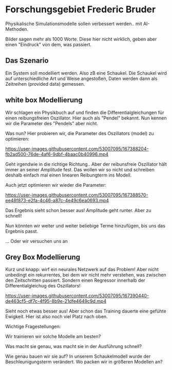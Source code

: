 # Forschungsgebiet Frederic Bruder

Physikalische Simulationsmodelle sollen verbessert werden.. mit AI-Methoden.

Bilder sagen mehr als 1000 Worte.
Diese hier nicht wirklich, geben aber einen "Eindruck" von dem, was passiert.

## Das Szenario

Ein System soll modelliert werden. Also zB eine Schaukel.
Die Schaukel wird auf unterschiedliche Art und Weise angestoßen, Daten werden dann als Zeitreihen (provided data) gemessen.

## white box Modellierung

Wir schlagen ein Physikbuch auf und finden die Differentialgleichungen für einen reibungsfreien Oszillator.
Hier auch als "Pendel" bekannt.
Nun kennen wir die Parameter des "Pendels" aber nicht.

Was nun? Hier probieren wir, die Parameter des Oszillators (model) zu optimieren:

https://user-images.githubusercontent.com/53007095/167388204-fb2ad500-76de-4af6-9dbf-4baac0b40996.mp4

Geht irgendwie in die richtige Richtung.. Aber der reibunsfreie Oszillator hält immer an seiner Amplitude fest.
Das wollen wir so nicht und schreiben deshalb einfach mal einen linearen Reibungterm ins Modell.

Auch jetzt optimieren wir wieder die Parameter:

https://user-images.githubusercontent.com/53007095/167388570-ee48f873-e2fa-4c46-a87c-4e49c6ea0693.mp4

Das Ergebnis sieht schon besser aus! Amplitude geht runter. Aber zu schnell!

Nun könnten wir weiter und weiter beliebige Terme hinzufügen, bis uns das Ergebnis passt.

... Oder wir versuchen uns an

## Grey Box Modellierung

Kurz und knapp: wirf ein neurales Netzwerk auf das Problem!
Aber nicht unbedingt ein rekurrentes, bei dem wir nicht mehr verstehen, was zwischen den Zeitschritten passiert.
Sondern einen Regressor innerhalb der Differentialgleichug des Oszillators!

https://user-images.githubusercontent.com/53007095/167390440-de463cf5-df7c-4f95-8b9e-21dfe4649c9d.mp4

Sieht noch etwas besser aus! Aber schon das Training dauerte eine gefühte Ewigkeit. Hier ist also noch viel Platz nach oben.

Wichtige Fragestellungen:

Wir trainieren wir solche Modelle am besten?

Was macht sie genau, was macht sie in der Ausführung schnell?

Wie genau bauen wir sie auf? In unserem Schaukelmodell wurde der Beschleunigungsterm verändert. Wo packen wir in größeren Modellen an?
